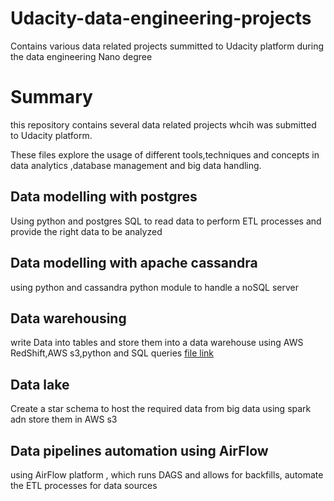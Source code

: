 # Udacity-data-engineering-projects
Contains various data related projects summitted to Udacity platform during the data engineering Nano degree 
# Summary 
this repository contains several data related projects whcih was submitted to Udacity platform.

These files explore the usage of different tools,techniques and concepts in data analytics ,database management and big data handling. 

## Data modelling with postgres

Using python and postgres SQL to read data to perform   ETL processes and provide the right data to be analyzed

## Data modelling with apache cassandra 

using python and cassandra python module to handle a noSQL server 

## Data warehousing 

write Data into tables and store them into a data warehouse using AWS RedShift,AWS s3,python and SQL queries
[file link](https://github.com/GasserEmad11/Udacity-data-engineering-projects/blob/main/data%20warehousing%20project/README.md)

## Data lake

Create a star schema to host the required data from big data using spark adn store them in AWS s3

## Data pipelines automation using AirFlow

using AirFlow platform , which runs DAGS and allows for backfills, automate the ETL processes for data sources 



